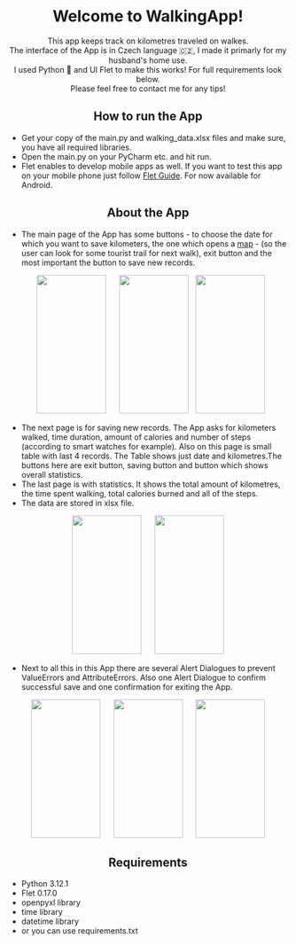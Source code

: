 <h1 align="center">Welcome to WalkingApp!</h1> 

<p align="center">
This app keeps track on kilometres traveled on walkes. <br/>
The interface of the App is in Czech language 🇨🇿, I made it primarly for my husband's home use. <br/>
I used Python 🐍 and UI Flet to make this works! For full requirements look below. <br/>
Please feel free to contact me for any tips! 
</p>

<h2 align="center">How to run the App </h2>

<ul>
  <li>Get your copy of the main.py and walking_data.xlsx files and make sure, you have all required libraries.</li>
  <li>Open the main.py on your PyCharm etc. and hit run.</li>
  <li>Flet enables to develop mobile apps as well. If you want to test this app on your mobile phone 
      just follow <a href="https://flet.dev/docs/guides/python/testing-on-android">Flet Guide</a>. For now available for Android.  </li>
</ul>

<h2 align="center">About the App </h2>

<ul>
  <li>The main page of the App has some buttons - to choose the date for which you want to save kilometers,   
      the one which opens a <a href="https://mapy.cz">map</a> - (so the user can look for some tourist trail for next walk), exit button and the most important   
      the button to save new records. </li>
</ul>

<p align="center">
<img src="https://github.com/SandraHeinzova/WalkingApp/assets/110200002/d972f8b7-bdc6-40e7-920e-25ccef357c5f" width="125" height="250" hspace="10">
<img src="https://github.com/SandraHeinzova/WalkingApp/assets/110200002/b8009a28-6c43-4a72-b740-3581fbfeed29" width="125" height="250" hspace="10">
<img src="https://github.com/SandraHeinzova/WalkingApp/assets/110200002/7d1edfbf-576c-4faf-ad9e-7b07f15185eb" width="125" height="250">
</p>

<ul>
  <li>The next page is for saving new records. The App asks for kilometers walked, time duration, amount of calories and number of steps (according to smart watches for example). Also on this page is small table with last 4 records. The Table shows just date and kilometres.The buttons here are exit button, saving button and button which shows overall statistics.</li>
  <li>The last page is with statistics. It shows the total amount of kilometres, the time spent walking, total calories burned and all of the steps.</li>
    <li>The data are stored in xlsx file. </li>
</ul>

<p align="center">
<img src="https://github.com/SandraHeinzova/WalkingApp/assets/110200002/798d1867-bfa9-4828-8d61-36f44cd1ac07" width="125" height="250" hspace="10">
<img src="https://github.com/SandraHeinzova/WalkingApp/assets/110200002/3853ca12-27cc-4e33-ad03-ae46711d3a86" width="125" height="250" hspace="10">
</p>

<ul>
  <li>Next to all this in this App there are several Alert Dialogues to prevent ValueErrors and AttributeErrors. Also one Alert Dialogue to confirm   
      successful save and one confirmation for exiting the App.</li>
</ul>

<p align="center">
<img src="https://github.com/SandraHeinzova/WalkingApp/assets/110200002/8f401dd4-3ea0-4038-aa51-ce14871d4b00" width="125" height="250" hspace="10">
<img src="https://github.com/SandraHeinzova/WalkingApp/assets/110200002/733836a2-1ad0-426b-a0b9-c0161d6a1161" width="125" height="250" hspace="10">
<img src="https://github.com/SandraHeinzova/WalkingApp/assets/110200002/4196e4a6-cada-4e95-8c87-0f88b4d86269" width="125" height="250" hspace="10">
</p>


<h2 align="center">Requirements</h2>
<ul>
  <li>Python 3.12.1</li>
  <li>Flet 0.17.0</li>
  <li>openpyxl library</li>
  <li>time library</li>
  <li>datetime library</li>
  <li>or you can use requirements.txt</li>
</ul>



